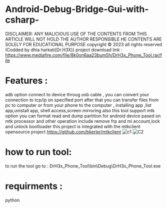 # Android-Debug-Bridge-Gui-with-csharp-
DISCLAIMER: ANY MALICIOUS USE OF THE CONTENTS FROM THIS ARTICLE WILL NOT HOLD THE AUTHOR RESPONSIBLE HE CONTENTS ARE SOLELY FOR EDUCATIONAL PURPOSE copyright © 2023 all rights reserved (Codded by dhia harkati(Dr.H3X))
project download link : https://www.mediafire.com/file/8k0on6aa23bum5h/DrH3x_Phone_Tool.rar/file
# Features : 
adb option connect to device throug usb cable , you can convert your connection to tcp/ip on specified port after that you can transfer files from pc to computer or from your phone to the computer , installing app ,list app,unistall app, shell access,screen mirroring
also this tool support mtk option you can format read and dump partition for android device pased on mtk processor and other operation include remove frp and mi account,lock and unlock bootloader 
this project is integrated with the mtkclient opensource project 
https://github.com/bkerler/mtkclient
![c1](https://user-images.githubusercontent.com/89396186/218317559-607c2305-296c-417a-96fc-bba1a8ed14ec.PNG)
![C2](https://user-images.githubusercontent.com/89396186/218317567-52a4e0e3-13ff-425d-be0b-4a2125f16f39.PNG)
# how to run tool:
to run the tool go to : DrH3x_Phone_Tool\bin\Debug\DrH3x_Phone_Tool.exe
# requirments : 
python 

